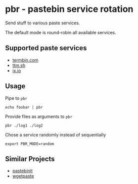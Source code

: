 # pbr - pastebin service rotation

Send stuff to various paste services.

The default mode is round-robin all available services.


## Supported paste services

* [termbin.com](http://termbin.com)
* [ttm.sh](https://ttm.sh)
* [ix.io](http://ix.io)


## Usage

Pipe to `pbr`

	echo foobar | pbr

Provide files as arguments to `pbr`

	pbr ./log1 ./log2

Chose a service randomly instead of sequentially
	
	export PBR_MODE=random


## Similar Projects

* [pastebinit](https://launchpad.net/pastebinit)
* [wgetpaste](https://github.com/zlin/wgetpaste)

